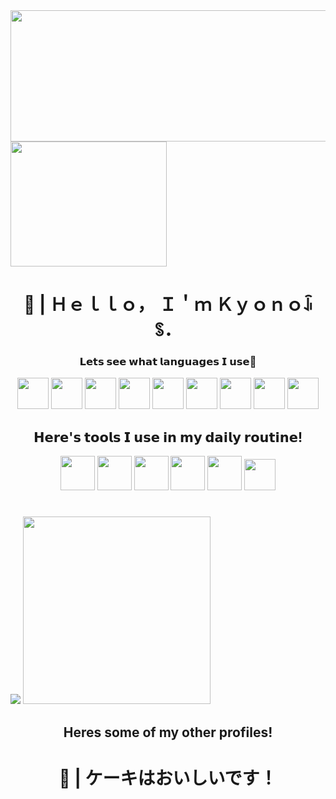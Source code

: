 <div align="left">
    <a href="#"><img src="https://i.postimg.cc/vH4hVd3L/KYONO-DEV-9-23-2024-1.png" height="210" width="590"></a>
    <a href="#"><img height="200" width="250" src="https://i.sstatic.net/022Fl.gif"></a>
</div>

<div align="center">
    <h1>👋 | Ｈｅｌｌｏ， Ｉ＇ｍ Ｋｙｏｎｏꀭꌗ．</h1>
    <h3>𝗟𝗲𝘁𝘀 𝘀𝗲𝗲 𝘄𝗵𝗮𝘁 𝗹𝗮𝗻𝗴𝘂𝗮𝗴𝗲𝘀 𝗜 𝘂𝘀𝗲🤔</h3>
</div>

<div align="center">
    <a href="#"><img src="https://static-00.iconduck.com/assets.00/lua-icon-2048x2048-iud9q772.png" height="50" width="50"></a>
    <a href="#"><img src="https://icons.veryicon.com/png/System/Hex/html%205.png" height="50" width="50"></a>
    <a href="#"><img src="https://icons.veryicon.com/png/o/business/vscode-program-item-icon/javascript-map.png" height="50" width="50"></a>
    <a href="#"><img src="https://icons.veryicon.com/png/System/Hex/css%203.png" height="50" width="50"></a>
    <a href="#"><img src="https://cdn.freebiesupply.com/logos/large/2x/python-5-logo-svg-vector.svg" height="50" width="50"></a>
    <a href="#"><img src="https://cdn.icon-icons.com/icons2/2699/PNG/512/markdown_here_logo_icon_169967.png" height="50" width="50"></a>
    <a href="#"><img src="https://cdn-icons-png.flaticon.com/512/136/136525.png" height="50" width="50"></a>
    <a href="#"><img src="https://static-00.iconduck.com/assets.00/java-icon-1511x2048-6ikx8301.png" height="50" width="50"></a>
    <a href="#"><img src="https://uxwing.com/wp-content/themes/uxwing/download/brands-and-social-media/electron-icon.png" height="50" width="50"></a>
</div>

<div align="center">
    <h2>𝗛𝗲𝗿𝗲'𝘀 𝘁𝗼𝗼𝗹𝘀 𝗜 𝘂𝘀𝗲 𝗶𝗻 𝗺𝘆 𝗱𝗮𝗶𝗹𝘆 𝗿𝗼𝘂𝘁𝗶𝗻𝗲!</h2>
</div>

<div align="center">
    <a href="#"><img src="https://seeklogo.com/images/R/roblox-studio-logo-C006FB6F49-seeklogo.com.png" height="55" width="55"></a>
    <a href="#"><img src="https://uxwing.com/wp-content/themes/uxwing/download/brands-and-social-media/visual-studio-code-icon.png" height="55" width="55"></a>
    <a href="#"><img src="https://uxwing.com/wp-content/themes/uxwing/download/brands-and-social-media/blender-icon.png" height="55" width="55"></a>
    <a href="#"><img src="https://seeklogo.com/images/G/godot-icon-logo-23E688940B-seeklogo.com.png" height="55" width="55"></a>
    <a href="#"><img src="https://upload.wikimedia.org/wikipedia/commons/thumb/2/2c/Visual_Studio_Icon_2022.svg/2048px-Visual_Studio_Icon_2022.svg.png" height="55" width="55"></a>
    <a href="#"><img src="https://cdn-icons-png.flaticon.com/512/7560/7560719.png" height="50" width="50"></a>
</div>

<h1> </h1> 

<div align="left">
    <picture>
        <source
            srcset="https://github-readme-stats.vercel.app/api?username=KYONO-JS&show_icons=true&theme=dark&bg_color=00000000"
            media="(prefers-color-scheme: dark)"
        />
        <source
            srcset="https://github-readme-stats.vercel.app/api?username=KYONO-JS&show_icons=true&bg_color=00000000"
            media="(prefers-color-scheme: light), (prefers-color-scheme: no-preference)"
        />
        <a href="#"><img src="https://github-readme-stats.vercel.app/api?username=KYONO-JS&show_icons=true&bg_color=00000000" /></a>
    </picture>
    <a href="#"><img src="https://preview.redd.it/5f4smdm2rfd81.gif?width=446&auto=webp&s=d6baf7891482cc5fe6bf893ba05dc9fec950836c" height="300" width="300"></a>
</div>

<div align="center">
    <h2>Heres some of my other profiles!</h2>
</div>

<div align="center">
    
</div>

<div align="center">
    <h1>🧁 | ケーキはおいしいです！</h1>
</div>
